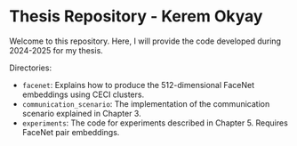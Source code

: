 # Thesis Repository - Kerem Okyay
Welcome to this repository. Here, I will provide the code developed during 2024-2025 for my thesis. 

Directories:
- `facenet`: Explains  how to produce the 512-dimensional FaceNet embeddings using CECI clusters.
- `communication_scenario`: The implementation of the communication scenario explained in Chapter 3.
- `experiments`: The code for experiments described in Chapter 5. Requires FaceNet pair embeddings. 
